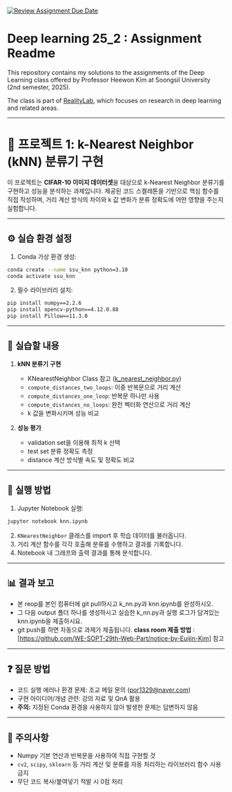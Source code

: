 [![Review Assignment Due Date](https://classroom.github.com/assets/deadline-readme-button-22041afd0340ce965d47ae6ef1cefeee28c7c493a6346c4f15d667ab976d596c.svg)](https://classroom.github.com/a/KJ9dzGKG)
# Deep learning 25\_2 : Assignment Readme

This repository contains my solutions to the assignments of the Deep Learning class offered by Professor Heewon Kim at Soongsil University (2nd semester, 2025).

The class is part of [RealityLab](https://reality.ssu.ac.kr/), which focuses on research in deep learning and related areas.

---

# 📘 프로젝트 1: k-Nearest Neighbor (kNN) 분류기 구현

이 프로젝트는 **CIFAR-10 이미지 데이터셋**을 대상으로 k-Nearest Neighbor 분류기를 구현하고 성능을 분석하는 과제입니다.
제공된 코드 스켈레톤을 기반으로 핵심 함수를 직접 작성하며, 거리 계산 방식의 차이와 k 값 변화가 분류 정확도에 어떤 영향을 주는지 실험합니다.

---

## ⚙️ 실습 환경 설정

1. Conda 가상 환경 생성:

```bash
conda create --name ssu_knn python=3.10
conda activate ssu_knn
```

2. 필수 라이브러리 설치:

```bash
pip install numpy==2.2.6
pip install opencv-python==4.12.0.88
pip install Pillow==11.3.0
```

---

## 🧪 실습할 내용

1. **kNN 분류기 구현**

   * KNearestNeighbor Class 참고 ([k\_nearest\_neighbor.py](https://github.com/SSU-Reality-Lab/deep_learning_25_2-week-1-knn-assignment-DL_2025_2/blob/master/k_nn.py))
   * `compute_distances_two_loops`: 이중 반복문으로 거리 계산
   * `compute_distances_one_loop`: 반복문 하나만 사용
   * `compute_distances_no_loops`: 완전 벡터화 연산으로 거리 계산
   * k 값을 변화시키며 성능 비교

2. **성능 평가**

   * validation set을 이용해 최적 k 선택
   * test set 분류 정확도 측정
   * distance 계산 방식별 속도 및 정확도 비교

---

## 🚀 실행 방법

1. Jupyter Notebook 실행:

```bash
jupyter notebook knn.ipynb
```

2. `KNearestNeighbor` 클래스를 import 후 학습 데이터를 불러옵니다.
3. 거리 계산 함수를 각각 호출해 분류를 수행하고 결과를 기록합니다.
4. Notebook 내 그래프와 출력 결과를 통해 분석합니다.

---

## 📊 결과 보고

* 본 reop를 본인 컴퓨터에 git pull하시고 k_nn.py과 knn.ipynb를 완성하시오.
* 그 다음 output 폴더 하나를 생성하시고 실습한 k_nn.py과 실행 로그가 담겨있는 knn.ipynb을 제출하시요.
* git push를 하면 자동으로 과제가 제출됩니다.
**class room 제출 방법** : [https://github.com/WE-SOPT-29th-Web-Part/notice-by-Euijin-Kim] 참고
---

## ❓ 질문 방법

* 코드 실행 에러나 환경 문제: 조교 메일 문의 ([por1329@naver.com](mailto:por1329@naver.com))
* 구현 아이디어/개념 관련: 강의 자료 및 QnA 활용
* **주의:** 지정된 Conda 환경을 사용하지 않아 발생한 문제는 답변하지 않음

---

## 🚨 주의사항

* Numpy 기본 연산과 반복문을 사용하여 직접 구현할 것
* `cv2`, `scipy`, `sklearn` 등 거리 계산 및 분류를 자동 처리하는 라이브러리 함수 사용 금지
* 무단 코드 복사/붙여넣기 적발 시 0점 처리
